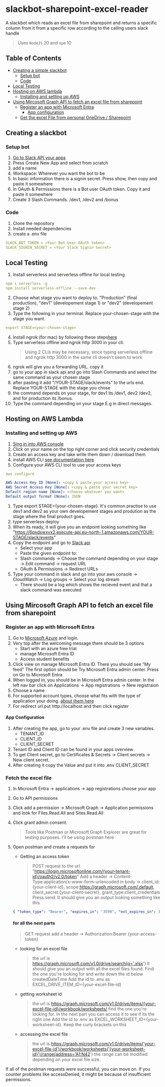 # slackbot-sharepoint-excel-reader

A slackbot which reads an excel file from sharepoint and returns a specific column from it from a specific row according to the calling users slack handle

> Uses `NodeJS` 20 and `npm` 10

## Table of Contents

- [Creating a simple slackbot](#creating-a-slackbot)
  - [Setup bot](#setup-bot)
  - [Code](#code)
- [Local Testing](#local-testing)
- [Hosting on AWS lambda](#hosting-on-aws-lambda)
  - [Installing and setting up AWS](#installing-and-setting-up-aws)
- [Using Mircosoft Graph API to fetch an excel file from sharepoint](#using-mircosoft-graph-api-to-get-an-excel-file-from-sharepoint)
  - [Register an app with Microsoft Entra](#register-an-app-with-microsoft-entra)
    - [App configuration](#app-configuration)
  - [Get the excel File from personal OneDrive / Sharepoint](#fetch-the-excel-file)

## Creating a slackbot

### Setup bot

1. [Go to Slack API your apps](https://api.slack.com/apps)
2. Press Create New App and select from scratch
3. add a name
4. Workspace: Wherever you want the bot to be
5. In basic information there is a signin secret. Press show, then copy and paste it somewhere
6. In OAuth & Permissions there is a Bot user OAuth token. Copy it and paste it somewhere
7. Create 3 Slash Commands. /dev1, /dev2 and /bonus

### Code

1. Clone the repository
2. Install needed dependencies
3. create a .env file

```yaml
SLACK_BOT_TOKEN = <Your Bot User OAuth token>
SLACK_SIGNIN_SECRET = <Your Slack Signin Secret>
```

## Local Testing

1. Install serverless and serverless offline for local testing

```yaml
npm i serverless -g
npm install serverless-offline --save-dev
```

2. Choose what stage you want to deploy to. "Production" (final production), "dev1" (developement stage 1) or "dev2" (developement stage 2)
3. Type the following in your terminal. Replace your-chosen-stage with the stage you want.

```yaml
export STAGE=<your-chosen-stage>
```

4. Install ngrok (for mac) by following these steps[here](https://download.ngrok.com/mac-os)
5. Type serverless offline and ngrok http 3000 in your cli.
   > Using 2 CLIs may be necessary, since typing serverless offline and ngrok http 3000 in the same cli doesn't seem to work
6. ngrok will give you a forwarding URL. copy it
7. go to your app in slack api and go into Slash Commands and select the same command as your chosen stage
8. after pasting it add "/YOUR-STAGE/slack/events" to the urls end. Replace YOUR-STAGE with the stage you chose
9. the command depends on your stage, for dev1 its /dev1, dev2 /dev2, and for production its /bonus.
10. Type the command depending on your stage E.g in direct messages.

## Hosting on AWS Lambda

### Installing and setting up AWS

1. [Sing in into AWS console](https://aws.amazon.com/console/)
2. Click on your name on the top right corner and click security credentials
3. Create an access key and take write them down / download them
4. install AWS CLI [see documentation here](https://docs.aws.amazon.com/cli/latest/userguide/getting-started-install.html)
5. Configure your AWS CLI tool to use your access keys

```yaml
aws configure

AWS Access Key ID [None]: <copy & paste your access key>
AWS Secret Access Key [None]: <copy & paste your secret key>
Default region name [None]: <choose whatever you want>
Default output format [None]: JSON
```

1. Type export STAGE={your-chosen-stage}. It's common practise to use dev1 and dev2 as your own developement stages and prodution as the stage where the final product goes.
2. type serverless deploy
3. When its ready, it will give you an endpoint looking something like "https://6psdswxvx2.execute-api.eu-north-1.amazonaws.com/YOUR-STAGE/slack/events"
4. Copy the endpoint and go to [Slack api](https://api.slack.com/apps/)
   - Select your app
   - Paste the given endpoint to:
   - Slash commands -> Choose the command depending on your stage -> Edit command -> request URL
   - OAuth & Permissions -> Redirect URLs
5. Type your command in slack and go into your aws console -> CloudWatch -> Log groups -> Select your log stream
   - There should be a log which shows the recieved event and that a slack command was executed

## Using Mircosoft Graph API to fetch an excel file from sharepoint

### Register an app with Microsoft Entra

1. Go to [Microsoft Azure](https://portal.azure.com/) and login.
2. Very top after the welcoming message there should be 3 options
   - Start with an azure free trial
   - manage Microsoft Entra ID
   - Access student benefits
3. Click view on manage Microsoft Entra ID. There you should see "My feed" The first option should be Try Microsoft Entra admin center. Press on Go to Microsoft Entra
4. When logged in, you should be in Microsoft Entra admin center. In the left nav bar click on Applications -> App registrations -> New registraion
5. Choose a name
6. For supported account types, choose what fits with the type of application your doing. [about them here](https://learn.microsoft.com/en-us/security/zero-trust/develop/identity-supported-account-types)
7. For redirect url put http://localhost and then click register

#### App Configuration

1. After creating the app, go to your .env file and create 3 new variables.
   - TENANT_ID
   - CLIENT_ID
   - CLIENT_SECRET
2. Tenant ID and Client ID can be found in your apps overview
3. To get Client secret, go to Certificates & Secrets -> Client secrets -> New client secret.
4. After creating it copy the Value and put it into .env CLIENT_SECRET

### Fetch the excel file

1. In Microsoft Entra -> applications -> app registrations choose your app
2. Go to API permissions
3. Click add a permission -> Microsoft Graph -> Application permissions and look for Files.Read.All and Sites.Read.All
4. Click grant admin consent.
   > Tools like Postman or Microsoft Graph Explorer are great for testing purposes. I'll be using postman here
5. Open postman and create a requests for

   - Getting an access token
     > POST request to the url "https://login.microsoftonline.com/{your-tenant-id}/oauth2/v2.0/token"
     > Add a header -> Content-Type:application/x-www-form-urlencoded
     > in body -> client_id:{your-client-id}, scope:https://graph.microsoft.com/.default, client_secret:{your-client-secret}, grant_type:client_credentials
     > Press send. It should give you an output looking something like this

   ```yaml
   { "token_type": "Bearer", "expires_in": "3599", "ext_expires_in": 3599, "access_token": "your access token" }
   ```

   #### for all the next parts

   > GET request
   > add a header -> Authorization:Bearer {your-access-token}

   - looking for an excel file

     > the url is https://graph.microsoft.com/v1.0/drive/search(q='.xlsx')
     > It should give you an output with all the excel files found. Find the one you're looking for and write down the id below createdDateTime
     > Add the id to .env as EXCEL_DRIVE_ITEM_ID={your-excel-file-id}

   - getting worksheet id

     > the url is https://graph.microsoft.com/v1.0/drive/items/{your-excel-file-id}/workbook/worksheets/
     > find the one you're looking for. In the next part you can access it to see if its the right one
     > Add the id to .env as EXCEL_WORKSHEET_ID={your-worksheet-id}. Keep the curly brackets on this

   - accessing the excel file
     > the url is https://graph.microsoft.com/v1.0/drive/items('your-excel-file-id')/workbook/worksheets('{your-worksheet-id}')/range(address='A1:N42')
     > the range can be modified depending on your excel file size.

If all of the postman requests were successful, you can move on. If you counter problems like accessDenied, it might be because of insufficient permissions.
